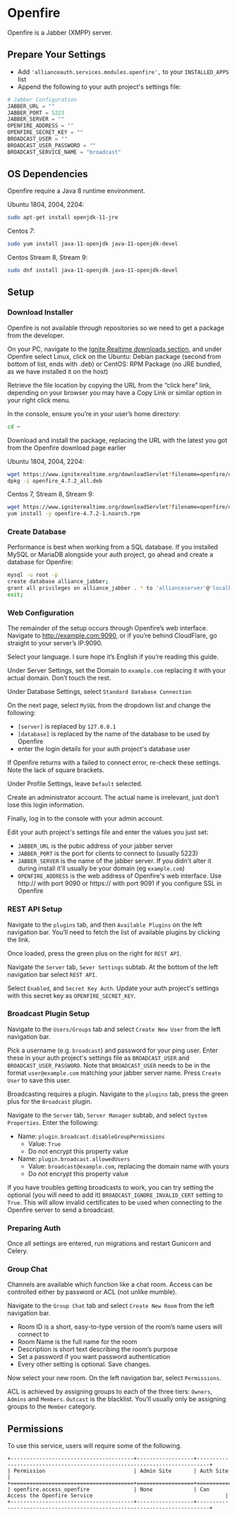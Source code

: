 # Openfire

Openfire is a Jabber (XMPP) server.

## Prepare Your Settings

- Add `'allianceauth.services.modules.openfire',` to your `INSTALLED_APPS` list
- Append the following to your auth project's settings file:

```python
# Jabber Configuration
JABBER_URL = ""
JABBER_PORT = 5223
JABBER_SERVER = ""
OPENFIRE_ADDRESS = ""
OPENFIRE_SECRET_KEY = ""
BROADCAST_USER = ""
BROADCAST_USER_PASSWORD = ""
BROADCAST_SERVICE_NAME = "broadcast"
```

## OS Dependencies

Openfire require a Java 8 runtime environment.

Ubuntu 1804, 2004, 2204:

```bash
sudo apt-get install openjdk-11-jre
```

Centos 7:

```bash
sudo yum install java-11-openjdk java-11-openjdk-devel
```

Centos Stream 8, Stream 9:
```bash
sudo dnf install java-11-openjdk java-11-openjdk-devel
```

## Setup

### Download Installer

Openfire is not available through repositories so we need to get a package from the developer.

On your PC, navigate to the [Ignite Realtime downloads section](https://www.igniterealtime.org/downloads/index.jsp), and under Openfire select Linux, click on the Ubuntu: Debian package (second from bottom of list, ends with .deb) or CentOS: RPM Package (no JRE bundled, as we have installed it on the host)

Retrieve the file location by copying the URL from the “click here” link, depending on your browser you may have a Copy Link or similar option in your right click menu.

In the console, ensure you’re in your user’s home directory:
```bash
cd ~
```

Download and install the package, replacing the URL with the latest you got from the Openfire download page earlier

Ubuntu 1804, 2004, 2204:

```bash
wget https://www.igniterealtime.org/downloadServlet?filename=openfire/openfire_4.7.2_all.deb
dpkg -i openfire_4.7.2_all.deb
```

Centos 7, Stream 8, Stream 9:

```bash
wget https://www.igniterealtime.org/downloadServlet?filename=openfire/openfire-4.7.2-1.noarch.rpm
yum install -y openfire-4.7.2-1.noarch.rpm
```
### Create Database

Performance is best when working from a SQL database. If you installed MySQL or MariaDB alongside your auth project, go ahead and create a database for Openfire:

```bash
mysql -u root -p
create database alliance_jabber;
grant all privileges on alliance_jabber . * to 'allianceserver'@'localhost';
exit;
```

### Web Configuration

The remainder of the setup occurs through Openfire’s web interface. Navigate to http://example.com:9090, or if you’re behind CloudFlare, go straight to your server’s IP:9090.

Select your language. I sure hope it’s English if you’re reading this guide.

Under Server Settings, set the Domain to `example.com` replacing it with your actual domain. Don’t touch the rest.

Under Database Settings, select `Standard Database Connection`

On the next page, select `MySQL` from the dropdown list and change the following:

- `[server]` is replaced by `127.0.0.1`
- `[database]` is replaced by the name of the database to be used by Openfire
- enter the login details for your auth project's database user

If Openfire returns with a failed to connect error, re-check these settings. Note the lack of square brackets.

Under Profile Settings, leave `Default` selected.

Create an administrator account. The actual name is irrelevant, just don’t lose this login information.

Finally, log in to the console with your admin account.

Edit your auth project's settings file and enter the values you just set:

- `JABBER_URL` is the pubic address of your jabber server
- `JABBER_PORT` is the port for clients to connect to (usually 5223)
- `JABBER_SERVER` is the name of the jabber server. If you didn't alter it during install it'll usually be your domain (eg `example.com`)
- `OPENFIRE_ADDRESS` is the web address of Openfire's web interface. Use http:// with port 9090 or https:// with port 9091 if you configure SSL in Openfire

### REST API Setup

Navigate to the `plugins` tab, and then `Available Plugins` on the left navigation bar. You’ll need to fetch the list of available plugins by clicking the link.

Once loaded, press the green plus on the right for `REST API`.

Navigate the `Server` tab, `Sever Settings` subtab. At the bottom of the left navigation bar select `REST API`.

Select `Enabled`, and `Secret Key Auth`. Update your auth project's settings with this secret key as `OPENFIRE_SECRET_KEY`.

### Broadcast Plugin Setup

Navigate to the `Users/Groups` tab and select `Create New User` from the left navigation bar.

Pick a username (e.g. `broadcast`) and password for your ping user. Enter these in your auth project's settings file as `BROADCAST_USER` and `BROADCAST_USER_PASSWORD`. Note that `BROADCAST_USER` needs to be in the format `user@example.com` matching your jabber server name. Press `Create User` to save this user.

Broadcasting requires a plugin. Navigate to the `plugins` tab, press the green plus for the `Broadcast` plugin.

Navigate to the `Server` tab, `Server Manager` subtab, and select `System Properties`. Enter the following:

- Name: `plugin.broadcast.disableGroupPermissions`
  - Value: `True`
  - Do not encrypt this property value
- Name: `plugin.broadcast.allowedUsers`
  - Value: `broadcast@example.com`, replacing the domain name with yours
  - Do not encrypt this property value

If you have troubles getting broadcasts to work, you can try setting the optional (you will need to add it) `BROADCAST_IGNORE_INVALID_CERT` setting to `True`. This will allow invalid certificates to be used when connecting to the Openfire server to send a broadcast.

### Preparing Auth

Once all settings are entered, run migrations and restart Gunicorn and Celery.

### Group Chat

Channels are available which function like a chat room. Access can be controlled either by password or ACL (not unlike mumble).

Navigate to the `Group Chat` tab and select `Create New Room` from the left navigation bar.

- Room ID is a short, easy-to-type version of the room’s name users will connect to
- Room Name is the full name for the room
- Description is short text describing the room’s purpose
- Set a password if you want password authentication
- Every other setting is optional. Save changes.

Now select your new room. On the left navigation bar, select `Permissions`.

ACL is achieved by assigning groups to each of the three tiers: `Owners`, `Admins` and `Members`. `Outcast` is the blacklist. You’ll usually only be assigning groups to the `Member` category.

## Permissions

To use this service, users will require some of the following.

```eval_rst
+---------------------------------------+------------------+--------------------------------------------------------------------------+
| Permission                            | Admin Site       | Auth Site                                                                |
+=======================================+==================+==========================================================================+
| openfire.access_openfire              | None             | Can Access the Openfire Service                                          |
+---------------------------------------+------------------+--------------------------------------------------------------------------+
```
